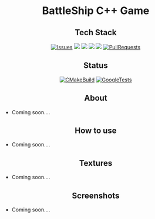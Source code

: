 <h1 align="center">BattleShip C++ Game</h1>

<h2 align="center">Tech Stack</h2>
<div align="center">  

[![Issues](https://img.shields.io/github/issues/RaEzhov/BattleShipGame)](https://github.com/RaEzhov/BattleShipGame/issues)
<img src="https://img.shields.io/badge/Client-C++%20SFML-blue">
<img src="https://img.shields.io/badge/Server-C++%20SFML%20libpqxx-orange">
<img src="https://img.shields.io/badge/Database-PostgeSQL-purple">
<img src="https://img.shields.io/badge/Tests-GoogleTest-249">
[![PullRequests](https://img.shields.io/github/issues-pr/RaEzhov/BattleShipGame)](https://github.com/RaEzhov/BattleShipGame/pulls)
</div>

<h2 align="center"> Status </h2>
<div align="center">

[![CMakeBuild](https://github.com/RaEzhov/BattleShipGame/actions/workflows/build.yml/badge.svg?branch=master)](https://github.com/RaEzhov/BattleShipGame/actions/workflows/build.yml)
[![GoogleTests](https://github.com/RaEzhov/BattleShipGame/actions/workflows/gtests.yml/badge.svg?branch=master)](https://github.com/RaEzhov/BattleShipGame/actions/workflows/gtests.yml)
</div>

<h2 align="center"> About </h2>

* Coming soon....

<h2 align="center"> How to use </h2>

* Coming soon....

<h2 align="center"> Textures </h2>

* Coming soon....

<h2 align="center"> Screenshots </h2>

* Coming soon....
